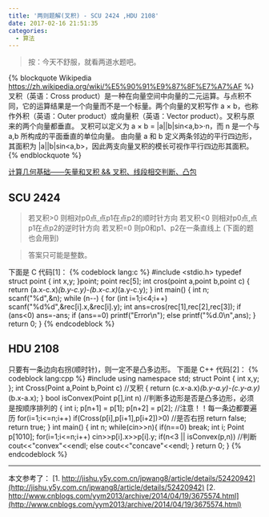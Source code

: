 ```yaml
---
title: '两则题解(叉积) - SCU 2424 ,HDU 2108'
date: 2017-02-16 21:51:35
categories:
  - 算法
---
```

> 按：今天不舒服，就看两道水题吧。

<!--more-->

{% blockquote Wikipedia https://zh.wikipedia.org/wiki/%E5%90%91%E9%87%8F%E7%A7%AF %}
叉积（英语：Cross product）是一种在向量空间中向量的二元运算。与点积不同，它的运算结果是一个向量而不是一个标量。两个向量的叉积写作 a × b，也称作外积（英语：Outer product）或向量积（英语：Vector product）。叉积与原来的两个向量都垂直。
叉积可以定义为 a × b = |a||b|sin<a,b>·n，而 n 是一个与 a,b 所构成的平面垂直的单位向量。
由向量 a 和 b 定义两条邻边的平行四边形，其面积为 |a||b|sin<a,b>，因此两支向量叉积的模长可视作平行四边形其面积。
{% endblockquote %}

[计算几何基础——矢量和叉积 && 叉积、线段相交判断、凸包](http://blog.csdn.net/itismelzp/article/details/49451197)

## SCU 2424
>若叉积>0 则相对p0点,点p1在点p2的顺时针方向
若叉积<0 则相对p0点,点p1在点p2的逆时针方向
若叉积=0 则p0和p1、p2在一条直线上
(下面的题也会用到)

> 答案只可能是整数。

下面是 C 代码[1]：
{% codeblock lang:c %}
#include <stdio.h>
typedef struct point
{
    int x,y;
}point;
point rec[5];
int cros(point a,point b,point c)
{
    return (a.x-c.x)*(b.y-c.y)-(b.x-c.x)*(a.y-c.y);
}
int main()
{
    int n;
    scanf("%d",&n);
    while (n--)
    {
        for (int i=1;i<4;i++)
            scanf("%d%d",&rec[i].x,&rec[i].y);
        int ans=cros(rec[1],rec[2],rec[3]);
        if (ans<0)
            ans=-ans;
        if (ans==0)
            printf("Error\n");
        else
            printf("%d.0\n",ans);
    }
    return 0;
}
{% endcodeblock %}

## HDU 2108
只要有一条边向右拐(顺时针)，则一定不是凸多边形。
下面是 C++ 代码[2]：
{% codeblock lang:cpp %}
#include <iostream>
using namespace std;
struct Point {
    int x,y;
};
int Cross(Point a,Point b,Point c)    //叉积
{
    return (c.x-a.x)*(b.y-a.y)-(c.y-a.y)*(b.x-a.x);
}
bool isConvex(Point p[],int n)    //判断多边形是否是凸多边形，必须是按顺序排列的
{
    int i;
    p[n+1] = p[1];
    p[n+2] = p[2];    //注意！！每一条边都要遍历
    for(i=1;i<=n;i++)
        if(Cross(p[i],p[i+1],p[i+2])>0)    //是否右拐
            return false;
    return true;
}
int main()
{
    int n;
    while(cin>>n){
        if(n==0) break;
        int i;
        Point p[1010];
        for(i=1;i<=n;i++)
            cin>>p[i].x>>p[i].y;
        if(n<3 || isConvex(p,n))    //判断
            cout<<"convex"<<endl;
        else
            cout<<"concave"<<endl;
    }
    return 0;
}
{% endcodeblock %}

* * *
本文参考了：
[1. http://jishu.y5y.com.cn/jpwang8/article/details/52420942](http://jishu.y5y.com.cn/jpwang8/article/details/52420942)
[2. http://www.cnblogs.com/yym2013/archive/2014/04/19/3675574.html](http://www.cnblogs.com/yym2013/archive/2014/04/19/3675574.html)

